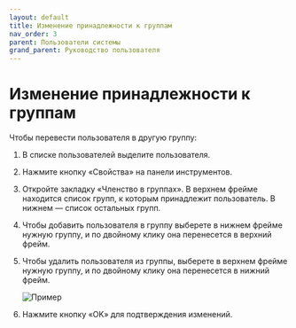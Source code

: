 ```yaml
---
layout: default
title: Изменение принадлежности к группам
nav_order: 3
parent: Пользователи системы
grand_parent: Руководство пользователя
---
```


# Изменение принадлежности к группам

Чтобы перевести пользователя в другую группу:

1. В списке пользователей выделите пользователя.

2. Нажмите кнопку «Свойства» на панели инструментов.

3. Откройте закладку «Членство в группах». В верхнем фрейме находится список групп, к которым принадлежит пользователь. В нижнем — список остальных групп.

4. Чтобы добавить пользователя в группу выберете в нижнем фрейме нужную группу, и по двойному клику она перенесется в верхний фрейм.

5. Чтобы удалить пользователя из группы, выберете в верхнем фрейме нужную группу, и по двойному клику она перенесется в нижний фрейм.

	![Пример]({{site.baseurl}}/images/u-5.png)

6. Нажмите кнопку «OK» для подтверждения изменений.
